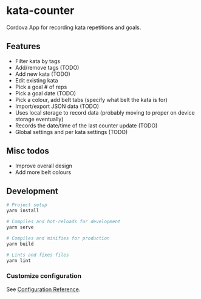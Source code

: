 # kata-counter

Cordova App for recording kata repetitions and goals.

## Features

- Filter kata by tags
- Add/remove tags (TODO)
- Add new kata (TODO)
- Edit existing kata
- Pick a goal # of reps
- Pick a goal date (TODO)
- Pick a colour, add belt tabs (specify what belt the kata is for)
- Import/export JSON data (TODO)
- Uses local storage to record data (probably moving to proper on device storage eventually)
- Records the date/time of the last counter update (TODO)
- Global settings and per kata settings (TODO)

## Misc todos

- Improve overall design
- Add more belt colours

## Development

```bash
# Project setup
yarn install

# Compiles and hot-reloads for development
yarn serve

# Compiles and minifies for production
yarn build

# Lints and fixes files
yarn lint
```

### Customize configuration

See [Configuration Reference](https://cli.vuejs.org/config/).
